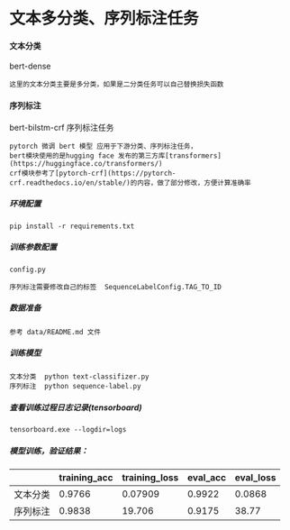 # 文本多分类、序列标注任务 

#### 文本分类
bert-dense
```
这里的文本分类主要是多分类，如果是二分类任务可以自己替换损失函数
``` 


#### 序列标注
bert-bilstm-crf 序列标注任务
```
pytorch 微调 bert 模型 应用于下游分类、序列标注任务，
bert模块使用的是hugging face 发布的第三方库[transformers](https://huggingface.co/transformers/)   
crf模块参考了[pytorch-crf](https://pytorch-crf.readthedocs.io/en/stable/)的内容，做了部分修改，方便计算准确率
```

##### 环境配置
```
pip install -r requirements.txt
```

##### 训练参数配置
```
config.py  

序列标注需要修改自己的标签  SequenceLabelConfig.TAG_TO_ID
```


##### 数据准备
```
参考 data/README.md 文件 

```

##### 训练模型
```
文本分类  python text-classifizer.py
序列标注  python sequence-label.py
```

##### 查看训练过程日志记录(tensorboard)
```
tensorboard.exe --logdir=logs
```


##### 模型训练，验证结果：
|        | training_acc  |  training_loss |   eval_acc | eval_loss | 
|  ----  | ----  | ----|  ----|  ----| 
| 文本分类  | 0.9766 |0.07909 |0.9922 |  0.0868|
| 序列标注  | 0.9838 |19.706 | 0.9175|  38.77| 



